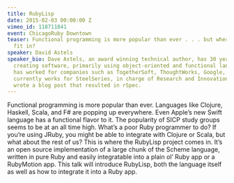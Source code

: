 ```yaml
---
title: RubyLisp
date: 2015-02-03 00:00:00 Z
vimeo_id: 118711841
event: ChicagoRuby Downtown
teaser: Functional programming is more popular than ever . . . but where does RubyLisp
  fit in?
speaker: David Astels
speaker_bio: Dave Astels, an award winning technical author, has 30 years of experience
  creating software, primarily using object-oriented and functional languages. Dave
  has worked for companies such as TogetherSoft, ThoughtWorks, Google, and DRW. He
  currently works for SteelSeries, in charge of Research and Innovation. Dave once
  wrote a blog post that resulted in rSpec.
---
```


Functional programming is more popular than ever. Languages like Clojure, Haskell, Scala, and F# are popping up everywhere. Even Apple’s new Swift language has a functional flavor to it. The popularity of SICP study groups seems to be at an all time high. What’s a poor Ruby programmer to do? If you’re using JRuby, you might be able to integrate with Clojure or Scala, but what about the rest of us? This is where the RubyLisp project comes in. It’s an open source implementation of a large chunk of the Scheme language, written in pure Ruby and easily integratable into a plain ol’ Ruby app or a RubyMotion app. This talk will introduce RubyLisp, both the language itself as well as how to integrate it into a Ruby app.
